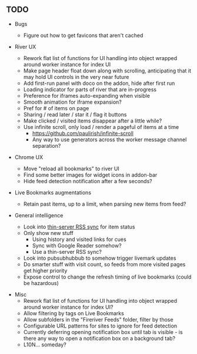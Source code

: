 TODO
----

* Bugs
    * Figure out how to get favicons that aren't cached

* River UX
    * Rework flat list of functions for UI handling into object wrapped around
        worker instance for index UI
    * Make page header float down along with scrolling, anticipating that it
        may hold UI controls in the very near future
    * Add first-run panel with doco on the addon, hide after first run
    * Loading indicator for parts of river that are in-progress
    * Preference for iframes auto-expanding when visible
    * Smooth animation for iframe expansion?
    * Pref for # of items on page
    * Sharing / read later / star it / flag it buttons
    * Make clicked / visited items disappear after a little while?
    * Use infinite scroll, only load / render a pageful of items at a time
        * https://github.com/paulirish/infinite-scroll
        * Any way to use generators across the worker message channel separation?

* Chrome UX
    * Move "reload all bookmarks" to river UI
    * Find some better images for widget icons in addon-bar
    * Hide feed detection notification after a few seconds?

* Live Bookmarks augmentations
    * Retain past items, up to a limit, when parsing new items from feed?

* General intelligence
    * Look into [thin-server RSS sync][] for item status
    * Only show new stuff
        * Using history and visited links for cues
        * Sync with Google Reader somehow?
        * Use a thin-server RSS sync?
    * Look into pubsubhubbub to somehow trigger livemark updates
    * Do smarter stuff with visit count, so feeds from more visited pages get higher priority
    * Expose control to change the refresh timing of live bookmarks (could be hazardous)

[thin-server RSS sync]: http://inessential.com/2010/02/08/idea_for_alternative_rss_syncing_system

* Misc
    * Rework flat list of functions for UI handling into object wrapped around
        worker instance for index UI?
    * Allow filtering by tags on Live Bookmarks
    * Allow subfolders in the "Fireriver Feeds" folder, filter by those
    * Configurable URL patterns for sites to ignore for feed detection
    * Currently deferring opening notification box until tab is visible - is
        there any way to open a notification box on a background tab?
    * L10N... someday?
